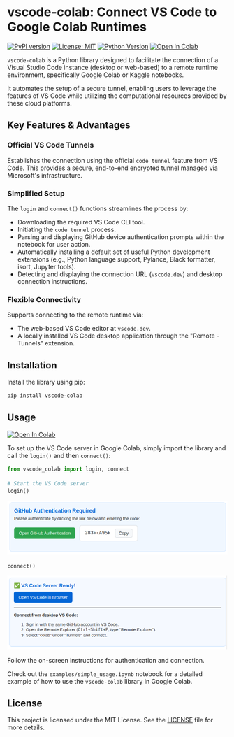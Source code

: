# vscode-colab: Connect VS Code to Google Colab Runtimes

[![PyPI version](https://img.shields.io/pypi/v/vscode-colab.svg)](https://pypi.org/project/vscode-colab/)
[![License: MIT](https://img.shields.io/badge/License-MIT-yellow.svg)](https://opensource.org/licenses/MIT)
[![Python Version](https://img.shields.io/pypi/pyversions/vscode-colab.svg)](https://pypi.org/project/vscode-colab/)
[![Open In Colab](https://colab.research.google.com/assets/colab-badge.svg)](https://colab.research.google.com/github/EssenceSentry/vscode-colab/blob/main/examples/simple_usage.ipynb)

`vscode-colab` is a Python library designed to facilitate the connection of a Visual Studio Code instance (desktop or web-based) to a remote runtime environment, specifically Google Colab or Kaggle notebooks.

It automates the setup of a secure tunnel, enabling users to leverage the features of VS Code while utilizing the computational resources provided by these cloud platforms.

## Key Features & Advantages

### Official VS Code Tunnels

Establishes the connection using the official `code tunnel` feature from VS Code. This provides a secure, end-to-end encrypted tunnel managed via Microsoft's infrastructure.
  
### Simplified Setup

The `login` and `connect()` functions streamlines the process by:
  
* Downloading the required VS Code CLI tool.
* Initiating the `code tunnel` process.
* Parsing and displaying GitHub device authentication prompts within the notebook for user action.
* Automatically installing a default set of useful Python development extensions (e.g., Python language support, Pylance, Black formatter, isort, Jupyter tools).
* Detecting and displaying the connection URL (`vscode.dev`) and desktop connection instructions.

### Flexible Connectivity

Supports connecting to the remote runtime via:

* The web-based VS Code editor at `vscode.dev`.
* A locally installed VS Code desktop application through the "Remote - Tunnels" extension.

## Installation

Install the library using pip:

```bash
pip install vscode-colab
```

## Usage

<a target="_blank" href="https://colab.research.google.com/github/EssenceSentry/vscode-colab/blob/main/examples/simple_usage.ipynb">
  <img src="https://colab.research.google.com/assets/colab-badge.svg" alt="Open In Colab"/>
</a>

To set up the VS Code server in Google Colab, simply import the library and call the `login()` and then `connect()`:

```python
from vscode_colab import login, connect

# Start the VS Code server
login()
```

![Login](images/login.png)

```python
connect()
```

![Login](images/connect.png)

Follow the on-screen instructions for authentication and connection.

Check out the `examples/simple_usage.ipynb` notebook for a detailed example of how to use the `vscode-colab` library in Google Colab.

## License

This project is licensed under the MIT License. See the [LICENSE](LICENSE) file for more details.
